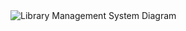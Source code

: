 <img src="https://user-images.githubusercontent.com/46771415/94345182-bdac6c00-0041-11eb-818c-89d130de6855.jpg" alt="Library Management System Diagram">
<br>